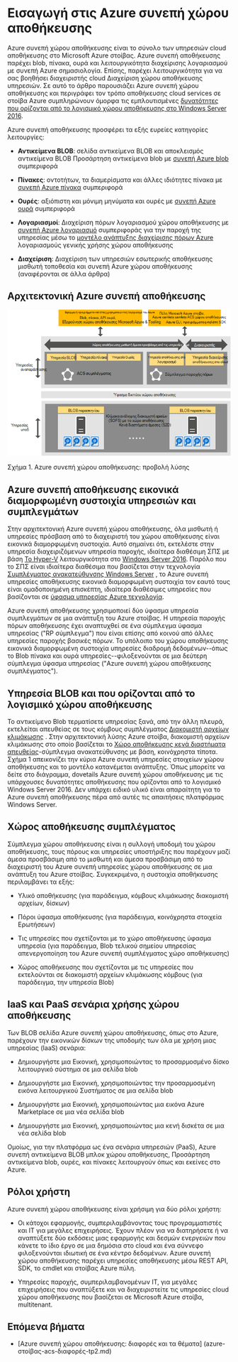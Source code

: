 <properties
    pageTitle="Εισαγωγή με το χώρο αποθήκευσης Azure συνεπή | Microsoft Azure"
    description="Μάθετε περισσότερα σχετικά με συνεπή Azure χώρου αποθήκευσης"
    services="azure-stack"
    documentationCenter=""
    authors="AniAnirudh"
    manager="darmour"
    editor=""/>

<tags
    ms.service="azure-stack"
    ms.workload="na"
    ms.tgt_pltfrm="na"
    ms.devlang="na"
    ms.topic="get-started-article"
    ms.date="09/26/2016"
    ms.author="anirudha"/>

# <a name="introduction-to-azure-consistent-storage"></a>Εισαγωγή στις Azure συνεπή χώρου αποθήκευσης
Azure συνεπή χώρου αποθήκευσης είναι το σύνολο των υπηρεσιών cloud αποθήκευσης στο Microsoft Azure στοίβας. Azure συνεπή αποθήκευσης παρέχει blob, πίνακα, ουρά και λειτουργικότητα διαχείρισης λογαριασμού με συνεπή Azure σημασιολογία. Επίσης, παρέχει λειτουργικότητα για να σας βοηθήσει διαχειριστής cloud Διαχείριση χώρου αποθήκευσης υπηρεσιών. Σε αυτό το άρθρο παρουσιάζει Azure συνεπή χώρου αποθήκευσης και περιγράφει τον τρόπο αποθήκευσης cloud services σε στοίβα Azure συμπληρώνουν όμορφα τις εμπλουτισμένες [δυνατότητες που ορίζονται από το λογισμικό χώρου αποθήκευσης στο Windows Server 2016](https://blogs.technet.microsoft.com/windowsserver/2016/04/14/ten-reasons-youll-love-windows-server-2016-5-software-defined-storage/).

Azure συνεπή αποθήκευσης προσφέρει τα εξής ευρείες κατηγορίες λειτουργίες:

- **Αντικείμενα BLOB**: σελίδα αντικείμενα BLOB και αποκλεισμός αντικείμενα BLOB Προσάρτηση αντικείμενα blob με   [συνεπή Azure blob](https://msdn.microsoft.com/library/azure/dd179355.aspx#Anchor_1) 
   συμπεριφορά

- **Πίνακες**: οντοτήτων, τα διαμερίσματα και άλλες ιδιότητες πίνακα με   [συνεπή Azure πίνακα](https://msdn.microsoft.com/library/azure/dd179355.aspx#Anchor_3) 
   συμπεριφορά

- **Ουρές**: αξιόπιστη και μόνιμη μηνύματα και ουρές με   [συνεπή Azure ουρά](https://msdn.microsoft.com/library/azure/dd179355.aspx#Anchor_2) 
   συμπεριφορά

- **Λογαριασμοί**: Διαχείριση πόρων λογαριασμού χώρου αποθήκευσης με   [συνεπή Azure λογαριασμό](https://azure.microsoft.com/documentation/articles/storage-create-storage-account/) 
   συμπεριφοράς για την παροχή της υπηρεσίας μέσω το [μοντέλο ανάπτυξης διαχείρισης πόρων Azure](https://azure.microsoft.com/documentation/articles/resource-manager-deployment-model/) λογαριασμούς γενικής χρήσης χώρου αποθήκευσης

- **Διαχείριση**: Διαχείριση των υπηρεσιών εσωτερικής αποθήκευσης μισθωτή τοποθεσία και συνεπή Azure χώρου αποθήκευσης (αναφέρονται σε άλλα άρθρα)

<span id="_Toc386544160" class="anchor"><span id="_Toc389466733" class="anchor"><span id="_Toc433223833" class="anchor"></span></span></span>
## <a name="azure-consistent-storage-architecture"></a>Αρχιτεκτονική Azure συνεπή αποθήκευσης

![Azure στοίβας αποθήκευσης: προβολή λύσης](./media/azure-stack-storage-overview/acs-solution-view.png)

<span id="_Ref428549771" class="anchor"></span>Σχήμα 1. Azure συνεπή χώρου αποθήκευσης: προβολή λύσης

## <a name="azure-consistent-storage-virtualized-services-and-clusters"></a>Azure συνεπή αποθήκευσης εικονικά διαμορφωμένη συστοιχία υπηρεσιών και συμπλεγμάτων

Στην αρχιτεκτονική Azure συνεπή χώρου αποθήκευσης, όλα μισθωτή ή υπηρεσίες πρόσβαση από το διαχειριστή του χώρου αποθήκευσης είναι εικονικά διαμορφωμένη συστοιχία. Αυτό σημαίνει ότι, εκτελέστε στην υπηρεσία διαχειριζόμενων υπηρεσία παροχής, ιδιαίτερα διαθέσιμη ΣΠΣ με βάση [Το Hyper-V](https://technet.microsoft.com/library/dn765471.aspx) λειτουργικότητα στο [Windows Server 2016](http://www.microsoft.com/server-cloud/products/windows-server-2016/).
Παρόλο που το ΣΠΣ είναι ιδιαίτερα διαθέσιμα που βασίζεται στην τεχνολογία [Συμπλέγματος ανακατεύθυνσης Windows Server](https://technet.microsoft.com/library/dn765474.aspx) , το Azure συνεπή υπηρεσίες αποθήκευσης εικονικά διαμορφωμένη συστοιχία τον εαυτό τους είναι ομαδοποιημένη επισκέπτη, ιδιαίτερα διαθέσιμες υπηρεσίες που βασίζονται σε [ύφασμα υπηρεσίας Azure τεχνολογία](http://azure.microsoft.com/campaigns/service-fabric/).

Azure συνεπή αποθήκευσης χρησιμοποιεί δύο ύφασμα υπηρεσία συμπλεγμάτων σε μια ανάπτυξη του Azure στοίβας.
Η υπηρεσία παροχής πόρων αποθήκευσης έχει αναπτυχθεί σε ένα σύμπλεγμα ύφασμα υπηρεσίας ("RP σύμπλεγμα") που είναι επίσης από κοινού από άλλες υπηρεσίες παροχής βασικές πόρων. Το υπόλοιπο του χώρου αποθήκευσης εικονικά διαμορφωμένη συστοιχία υπηρεσίες διαδρομή δεδομένων--όπως το Blob πίνακα και ουρά υπηρεσίες--φιλοξενούνται σε μια δεύτερη σύμπλεγμα ύφασμα υπηρεσίας ("Azure συνεπή χώρου αποθήκευσης συμπλέγματος").

## <a name="blob-service-and-software-defined-storage"></a>Υπηρεσία BLOB και που ορίζονται από το λογισμικό χώρου αποθήκευσης

Το αντικείμενο Blob τερματίσετε υπηρεσίας ξανά, από την άλλη πλευρά, εκτελείται απευθείας σε τους κόμβους συμπλέγματος [Διακομιστή αρχείων κλιμάκωσης](https://technet.microsoft.com/library/hh831349.aspx) . Στην αρχιτεκτονική λύσης Azure στοίβα, διακομιστή αρχείων κλιμάκωσης στο οποίο βασίζεται το [Χώρο αποθήκευσης κενά διαστήματα απευθείας](https://technet.microsoft.com/library/mt126109.aspx)-σύμπλεγμα ανακατεύθυνσης με βάση, κοινόχρηστα τίποτα. Σχήμα 1 απεικονίζει την κύρια Azure συνεπή υπηρεσίες στοιχείων χώρου αποθήκευσης και το μοντέλο κατανέμεται ανάπτυξης. Όπως μπορείτε να δείτε στο διάγραμμα, dovetails Azure συνεπή χώρου αποθήκευσης με τις υπάρχουσες δυνατότητες αποθήκευσης που ορίζονται από το λογισμικό Windows Server 2016. Δεν υπάρχει ειδικό υλικό είναι απαραίτητη για το Azure συνεπή αποθήκευσης πέρα από αυτές τις απαιτήσεις πλατφόρμας Windows Server.

## <a name="storage-farm"></a>Χώρος αποθήκευσης συμπλέγματος

Σύμπλεγμα χώρου αποθήκευσης είναι η συλλογή υποδομή του χώρου αποθήκευσης, τους πόρους και υπηρεσίες υποστήριξης που παρέχουν μαζί άμεσα προσβάσιμη από το μισθωτή και άμεσα προσβάσιμη από το διαχειριστή του Azure συνεπή υπηρεσίες χώρου αποθήκευσης σε μια ανάπτυξη του Azure στοίβας. Συγκεκριμένα, η συστοιχία αποθήκευσης περιλαμβάνει τα εξής:

- Υλικό αποθήκευσης (για παράδειγμα, κόμβους κλιμάκωσης διακομιστή αρχείων, δίσκων)

- Πόροι ύφασμα αποθήκευσης (για παράδειγμα, κοινόχρηστα στοιχεία Ερωτήσεων)

- Τις υπηρεσίες που σχετίζονται με το χώρο αποθήκευσης ύφασμα υπηρεσία (για παράδειγμα, Blob τελικού σημείου υπηρεσίας απενεργοποίηση του Azure συνεπή συμπλέγματος χώρο αποθήκευσης)

- Χώρος αποθήκευσης που σχετίζονται με τις υπηρεσίες που εκτελούνται σε διακομιστή αρχείων κλιμάκωσης κόμβους (για παράδειγμα, την υπηρεσία Blob)

## <a name="iaas-and-paas-storage-usage-scenarios"></a>IaaS και PaaS σενάρια χρήσης χώρου αποθήκευσης

Των BLOB σελίδα Azure συνεπή χώρου αποθήκευσης, όπως στο Azure, παρέχουν την εικονικών δίσκων της υποδομής των όλα με χρήση μιας υπηρεσίας (IaaS) σενάρια:

- Δημιουργήστε μια Εικονική, χρησιμοποιώντας το προσαρμοσμένο δίσκο λειτουργικό σύστημα σε μια σελίδα blob

- Δημιουργήστε μια Εικονική, χρησιμοποιώντας την προσαρμοσμένη εικόνα λειτουργικού Συστήματος σε μια σελίδα blob

- Δημιουργήστε μια Εικονική, χρησιμοποιώντας μια εικόνα Azure Marketplace σε μια νέα σελίδα blob

- Δημιουργήστε μια Εικονική, χρησιμοποιώντας μια κενή δισκέτα σε μια νέα σελίδα blob

Ομοίως, για την πλατφόρμα ως ένα σενάρια υπηρεσιών (PaaS), Azure συνεπή αντικείμενα BLOB μπλοκ χώρου αποθήκευσης, Προσάρτηση αντικείμενα blob, ουρές, και πίνακες λειτουργούν όπως και εκείνες στο Azure.

## <a name="user-roles"></a>Ρόλοι χρήστη


Azure συνεπή χώρου αποθήκευσης είναι χρήσιμη για δύο ρόλοι χρήστη:

- Οι κάτοχοι εφαρμογής, συμπεριλαμβάνοντας τους προγραμματιστές και IT για μεγάλες επιχειρήσεις. Έχουν πλέον για να διατηρήσετε ή να αναπτύξετε δύο εκδόσεις μιας εφαρμογής και δεσμών ενεργειών που κάνετε το ίδιο έργο σε μια δημόσια στο cloud και ένα σύννεφο φιλοξενούνται ιδιωτική σε ένα κέντρο δεδομένων. Azure συνεπή χώρου αποθήκευσης παρέχει υπηρεσίες αποθήκευσης μέσω REST API, SDK, το cmdlet και στοίβας Azure πύλη.

- Υπηρεσίες παροχής, συμπεριλαμβανομένων IT, για μεγάλες επιχειρήσεις που αναπτύξετε και να διαχειριστείτε τις υπηρεσίες cloud χώρου αποθήκευσης που βασίζεται σε Microsoft Azure στοίβα, multitenant.

## <a name="next-steps"></a>Επόμενα βήματα


- <span id="Concepts" class="anchor"></span>[Azure συνεπή χώρου αποθήκευσης: διαφορές και τα θέματα] (azure-στοίβας-acs-διαφορές-tp2.md)
